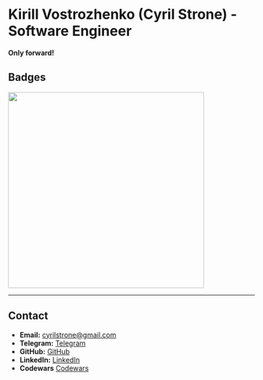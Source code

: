 # Kirill Vostrozhenko (Cyril Strone) - Software Engineer

**Only forward!**

## Badges

<img src="https://www.codewars.com/users/CyrilStrone/badges/large" width="400">

---

## Contact

- **Email:** cyrilstrone@gmail.com
- **Telegram:** [Telegram](https://t.me/cyrilstrone)
- **GitHub:** [GitHub](https://github.com/CyrilStrone)
- **LinkedIn:** [LinkedIn](https://linkedin.com/in/cyrilstrone)
- **Codewars** [Codewars](https://www.codewars.com/users/CyrilStrone)
